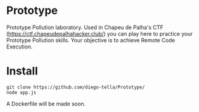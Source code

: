 # Prototype
Prototype Pollution laboratory. Used in Chapeu de Palha's CTF (https://ctf.chapeudepalhahacker.club/) you can play here to practice your Prototype Pollution skills. Your objective is to achieve Remote Code Execution.

# Install

```
git clone https://github.com/diego-tella/Prototype/
node app.js
```

A Dockerfile will be made soon.
